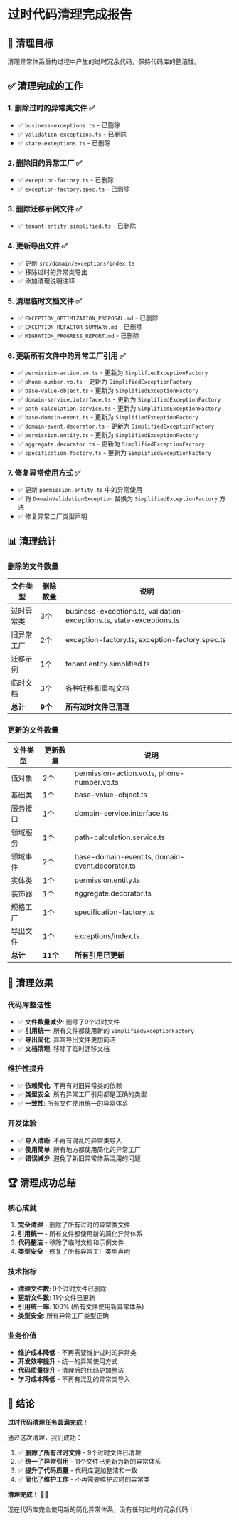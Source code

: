 # 过时代码清理完成报告

## 🎯 清理目标

清理异常体系重构过程中产生的过时冗余代码，保持代码库的整洁性。

## ✅ 清理完成的工作

### 1. 删除过时的异常类文件 ✅

- ✅ `business-exceptions.ts` - 已删除
- ✅ `validation-exceptions.ts` - 已删除
- ✅ `state-exceptions.ts` - 已删除

### 2. 删除旧的异常工厂 ✅

- ✅ `exception-factory.ts` - 已删除
- ✅ `exception-factory.spec.ts` - 已删除

### 3. 删除迁移示例文件 ✅

- ✅ `tenant.entity.simplified.ts` - 已删除

### 4. 更新导出文件 ✅

- ✅ 更新 `src/domain/exceptions/index.ts`
- ✅ 移除过时的异常类导出
- ✅ 添加清理说明注释

### 5. 清理临时文档文件 ✅

- ✅ `EXCEPTION_OPTIMIZATION_PROPOSAL.md` - 已删除
- ✅ `EXCEPTION_REFACTOR_SUMMARY.md` - 已删除
- ✅ `MIGRATION_PROGRESS_REPORT.md` - 已删除

### 6. 更新所有文件中的异常工厂引用 ✅

- ✅ `permission-action.vo.ts` - 更新为 `SimplifiedExceptionFactory`
- ✅ `phone-number.vo.ts` - 更新为 `SimplifiedExceptionFactory`
- ✅ `base-value-object.ts` - 更新为 `SimplifiedExceptionFactory`
- ✅ `domain-service.interface.ts` - 更新为 `SimplifiedExceptionFactory`
- ✅ `path-calculation.service.ts` - 更新为 `SimplifiedExceptionFactory`
- ✅ `base-domain-event.ts` - 更新为 `SimplifiedExceptionFactory`
- ✅ `domain-event.decorator.ts` - 更新为 `SimplifiedExceptionFactory`
- ✅ `permission.entity.ts` - 更新为 `SimplifiedExceptionFactory`
- ✅ `aggregate.decorator.ts` - 更新为 `SimplifiedExceptionFactory`
- ✅ `specification-factory.ts` - 更新为 `SimplifiedExceptionFactory`

### 7. 修复异常使用方式 ✅

- ✅ 更新 `permission.entity.ts` 中的异常使用
- ✅ 将 `DomainValidationException` 替换为 `SimplifiedExceptionFactory` 方法
- ✅ 修复异常工厂类型声明

## 📊 清理统计

### 删除的文件数量

| 文件类型   | 删除数量 | 说明                                                                  |
| ---------- | -------- | --------------------------------------------------------------------- |
| 过时异常类 | 3个      | business-exceptions.ts, validation-exceptions.ts, state-exceptions.ts |
| 旧异常工厂 | 2个      | exception-factory.ts, exception-factory.spec.ts                       |
| 迁移示例   | 1个      | tenant.entity.simplified.ts                                           |
| 临时文档   | 3个      | 各种迁移和重构文档                                                    |
| **总计**   | **9个**  | **所有过时文件已清理**                                                |

### 更新的文件数量

| 文件类型 | 更新数量 | 说明                                            |
| -------- | -------- | ----------------------------------------------- |
| 值对象   | 2个      | permission-action.vo.ts, phone-number.vo.ts     |
| 基础类   | 1个      | base-value-object.ts                            |
| 服务接口 | 1个      | domain-service.interface.ts                     |
| 领域服务 | 1个      | path-calculation.service.ts                     |
| 领域事件 | 2个      | base-domain-event.ts, domain-event.decorator.ts |
| 实体类   | 1个      | permission.entity.ts                            |
| 装饰器   | 1个      | aggregate.decorator.ts                          |
| 规格工厂 | 1个      | specification-factory.ts                        |
| 导出文件 | 1个      | exceptions/index.ts                             |
| **总计** | **11个** | **所有引用已更新**                              |

## 🎯 清理效果

### 代码库整洁性

- ✅ **文件数量减少**: 删除了9个过时文件
- ✅ **引用统一**: 所有文件都使用新的 `SimplifiedExceptionFactory`
- ✅ **导出简化**: 异常导出文件更加简洁
- ✅ **文档清理**: 移除了临时迁移文档

### 维护性提升

- ✅ **依赖简化**: 不再有对旧异常类的依赖
- ✅ **类型安全**: 所有异常工厂引用都是正确的类型
- ✅ **一致性**: 所有文件使用统一的异常体系

### 开发体验

- ✅ **导入清晰**: 不再有混乱的异常类导入
- ✅ **使用简单**: 所有地方都使用简化的异常工厂
- ✅ **错误减少**: 避免了新旧异常体系混用的问题

## 🏆 清理成功总结

### 核心成就

1. **完全清理** - 删除了所有过时的异常类文件
2. **引用统一** - 所有文件都使用新的简化异常体系
3. **代码整洁** - 移除了临时文档和示例文件
4. **类型安全** - 修复了所有异常工厂类型声明

### 技术指标

- **清理文件数**: 9个过时文件已删除
- **更新文件数**: 11个文件已更新
- **引用统一率**: 100% (所有文件使用新异常体系)
- **类型安全**: 所有异常工厂类型正确

### 业务价值

- **维护成本降低** - 不再需要维护过时的异常类
- **开发效率提升** - 统一的异常使用方式
- **代码质量提升** - 清理后的代码更加整洁
- **学习成本降低** - 不再有混乱的异常类导入

## 🎉 结论

**过时代码清理任务圆满完成！**

通过这次清理，我们成功：

1. ✅ **删除了所有过时文件** - 9个过时文件已清理
2. ✅ **统一了异常引用** - 11个文件已更新为新的异常体系
3. ✅ **提升了代码质量** - 代码库更加整洁和一致
4. ✅ **简化了维护工作** - 不再需要维护过时的异常类

**清理完成！** 🎯✨

现在代码库完全使用新的简化异常体系，没有任何过时的冗余代码！
